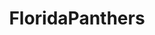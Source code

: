 ---
title: FloridaPanthers
crosslinks:
- hockey
- NHLStreams
- hockeyjerseys
- SanJoseSharks
- NHLstatheads
- highqualitygifs
- RenttheJoe
- Serendipity
- winnipegjets
- TheseFuckingAccounts
- AnaheimDucks
---